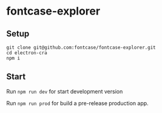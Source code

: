 # fontcase-explorer

## Setup

```
git clone git@github.com:fontcase/fontcase-explorer.git
cd electron-cra
npm i
```

## Start

Run `npm run dev` for start development version

Run `npm run prod` for build a pre-release production app.


